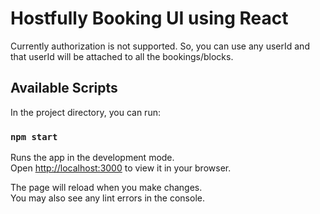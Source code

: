 # Hostfully Booking UI using React

Currently authorization is not supported. So, you can use any userId and that userId will be attached to all the bookings/blocks.


## Available Scripts

In the project directory, you can run:

### `npm start`

Runs the app in the development mode.\
Open [http://localhost:3000](http://localhost:3000) to view it in your browser.

The page will reload when you make changes.\
You may also see any lint errors in the console.
